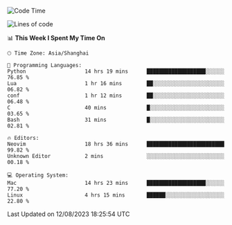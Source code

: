 <!--START_SECTION:waka-->
![Code Time](http://img.shields.io/badge/Code%20Time-1%2C504%20hrs%203%20mins-blue)

![Lines of code](https://img.shields.io/badge/From%20Hello%20World%20I%27ve%20Written-273.0%20thousand%20lines%20of%20code-blue)

📊 **This Week I Spent My Time On** 

```text
🕑︎ Time Zone: Asia/Shanghai

💬 Programming Languages: 
Python                   14 hrs 19 mins      ███████████████████░░░░░░   76.85 % 
Lua                      1 hr 16 mins        ██░░░░░░░░░░░░░░░░░░░░░░░   06.82 % 
conf                     1 hr 12 mins        ██░░░░░░░░░░░░░░░░░░░░░░░   06.48 % 
C                        40 mins             █░░░░░░░░░░░░░░░░░░░░░░░░   03.65 % 
Bash                     31 mins             █░░░░░░░░░░░░░░░░░░░░░░░░   02.81 % 

🔥 Editors: 
Neovim                   18 hrs 36 mins      █████████████████████████   99.82 % 
Unknown Editor           2 mins              ░░░░░░░░░░░░░░░░░░░░░░░░░   00.18 % 

💻 Operating System: 
Mac                      14 hrs 23 mins      ███████████████████░░░░░░   77.20 % 
Linux                    4 hrs 15 mins       ██████░░░░░░░░░░░░░░░░░░░   22.80 % 
```


 Last Updated on 12/08/2023 18:25:54 UTC
<!--END_SECTION:waka-->
